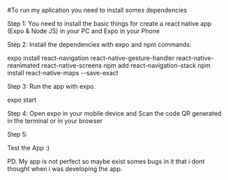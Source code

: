 #To run my aplication you need to install somes dependencies

Step 1:
You need to install the basic things for create a react native app (Expo & Node JS) in your PC and Expo in your Phone

Step 2:
Install the dependencies with expo and npm commands:

  expo install react-navigation react-native-gesture-handler react-native-reanimated react-native-screens
  npm add react-navigation-stack
  npm install react-native-maps --save-exact

Step 3:
Run the app with expo.

  expo start 
  
Step 4: 
Open expo in your mobile device and Scan the code QR generated in the terminal or in your browser

Step 5: 

Test the App :)

PD. My app is not perfect so maybe exist somes bugs in it that i dont thought when i was developing the app.

